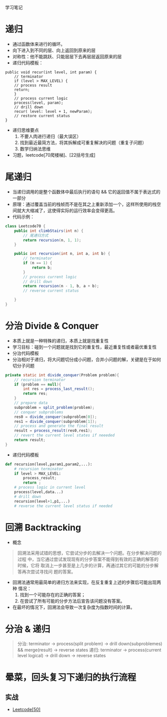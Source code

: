 学习笔记
# 递归
* 通过函数体来进行的循环。
* 向下进入到不同的层、向上返回到原来的层
* 对称性：他不能跳跃、只能层层下去再层层返回原来的层
* 递归代码模板：
```
public void recur(int level, int param) {
    // terminator
    if (level > MAX_LEVEL) {
    // process result
    return;
    }
    // process current logic
    process(level, param);
    // drill down
    recur( level: level + 1, newParam);
    // restore current status
}
```
* 递归思维要点
    1. 不要人肉进行递归（最大误区）
    2. 找到最近最简方法，将其拆解成可重复解决的问题（重复子问题）
    3. 数学归纳法思维
* 习题，leetcode[70爬楼梯]、[22括号生成]
# 尾递归
* 当递归调用的是整个函数体中最后执行的语句 && 它的返回值不属于表达式的一部分
* 原理：通过覆盖当前的栈帧而不是在其之上重新添加一个，这样所使用的栈空间就大大缩减了，这使得实际的运行效率会变得更高。
* 代码示例：
```java
class Leetcode70 {
    public int climbStairs(int n) {
        // 尾递归方式
        return recursion(n, 1, 1);
    }

    public int recursion(int n, int a, int b) {
        // terminator
        if (n == 1) {
            return b;
        }
        // process current logic
        // drill down
        return recursion(n - 1, b, a + b);
        // reverse current status

    }
}
```
# 分治 Divide & Conquer
* 本质上就是一种特殊的递归，本质上就是找重复性
* 学习目标：碰到一个问题就是找到它的重复性，最近重复性或者最优重复性
* 分治代码模板
* 分治相对于递归，将大问题切分成小问题，合并小问题的解，关键是在于如何切分子问题
```java
private static int divide_conquer(Problem problem){
    // recursion terminator
    if (problem == null){
        int res = process_last_result();
        return res;
    }
    // prepare data
    subproblem = split_problem(problem);
    // conquer subproblems
    res0 = divide_conquer(subproblem[0]);
    res1 = divide_conquer(subproblem[1]);
    // process and generate the final result
    result = process_result(res0,res1);
    // revert the current level states if neeeded
    return result;
}
```
* 递归代码模板
```python
def recursion(level,param1,param2,...):
    # recursion terminator
    if level > MAX_LEVEL:
        process_result;
        return ;
    # process logic in current level
    process(level,data...)
    # drill down
    recursion(level+1,p1,...)
    # reverse the current level status if needed
```
# 回溯 Backtracking
* 概念
> 回溯法采用试错的思想，它尝试分步的去解决一个问题。在分步解决问题的过程
  中，当它通过尝试发现现有的分步答案不能得到有效的正确的解答的时候，它将
  取消上一步甚至是上几步的计算，再通过其它的可能的分步解答再次尝试寻找问
  题的答案。
* 回溯法通常用最简单的递归方法来实现，在反复重复上述的步骤后可能出现两种
  情况：
  1. 找到一个可能存在的正确的答案；
  2. 在尝试了所有可能的分步方法后宣告该问题没有答案。
* 在最坏的情况下，回溯法会导致一次复杂度为指数时间的计算。

# 分治 & 递归
> 分治: terminator -> process(split problem)  -> drill down(subproblemes) && merge(result) -> reverse states
> 递归: terminator -> process(current level logical) -> drill down -> reverse states
# 晕菜，回头复习下递归的执行流程

## 实战
* [Leetcode[50]](https://leetcode-cn.com/problems/powx-n/)
